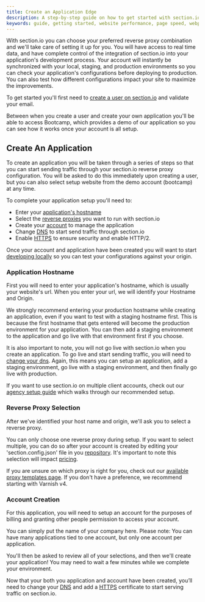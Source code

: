 ```yaml
---
title: Create an Application Edge
description: A step-by-step guide on how to get started with section.io's CDG.
keywords: guide, getting started, website performance, page speed, webpage speed, website security, content delivery network, CDN
---
```


With section.io you can choose your preferred reverse proxy combination and we'll take care of setting it up for you. You will have access to real time data, and have complete control of the integration of section.io into your application's development process. Your account will instantly be synchronized with your local, staging, and production environments so you can check your application's configurations before deploying to production. You can also test how different configurations impact your site to maximize the improvements.

To get started you'll first need to [create a user on section.io](https://www.section.io/sign-up-routing/) and validate your email.

Between when you create a user and create your own application you'll be able to access Bootcamp, which provides a demo of our application so you can see how it works once your account is all setup.

## Create An Application

To create an application you will be taken through a series of steps so that you can start sending traffic through your section.io reverse proxy configuration. You will be asked to do this immediately upon creating a user, but you can also select setup website from the demo account (bootcamp) at any time.

To complete your application setup you'll need to:

* Enter your [application's hostname](#application-hostname)
* Select the [reverse proxies](#reverse-proxy-selection) you want to run with section.io
* Create your [account](#account-creation) to manage the application
* Change [DNS](/docs/change-dns) to start send traffic through section.io
* Enable [HTTPS](/docs/setup-https) to ensure security and enable HTTP/2.

Once your account and application have been created you will want to start [developing locally](/docs/local-development) so you can test your configurations against your origin.

### Application Hostname

First you will need to enter your application's hostname, which is usually your website's url. When you enter your url, we will identify your Hostname and Origin.  

We strongly recommend entering your production hostname while creating an application, even if you want to test with a staging hostname first. This is because the first hostname that gets entered will become the production environment for your application. You can then add a staging environment to the application and go live with that environment first if you choose.

It is also important to note, you will not go live with section.io when you create an application. To go live and start sending traffic, you will need to [change your dns](/docs/change-dns). Again, this means you can setup an application, add a staging environment, go live with a staging environment, and then finally go live with production.

If you want to use section.io on multiple client accounts, check out our [agency setup guide](/docs/agency-account-setup/) which walks through our recommended setup.

### Reverse Proxy Selection

After we've identified your host name and origin, we'll ask you to select a reverse proxy.

You can only choose one reverse proxy during setup. If you want to select multiple, you can do so after your account is created by editing your 'section.config.json' file in you [repository](/docs/advanced-configuration/#add-another-reverse-proxy). It's important to note this selection will impact [pricing](https://www.section.io/pricing/).

If you are unsure on which proxy is right for you, check out our [available proxy templates page](/docs/proxy-list/). If you don't have a preference, we recommend starting with Varnish v4.

### Account Creation

For this application, you will need to setup an account for the purposes of billing and granting other people permission to access your account.

You can simply put the name of your company here. Please note: You can have many applications tied to one account, but only one account per application.

You'll then be asked to review all of your selections, and then we'll create your application! You may need to wait a few minutes while we complete your environment.

Now that your both you application and account have been created, you’ll need to change your [DNS](/docs/change-dns) and add a [HTTPS](/docs/setup-https) certificate to start serving traffic on section.io.
